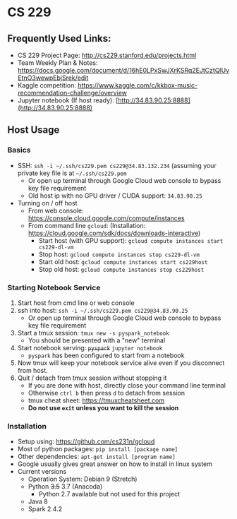# CS 229

## Frequently Used Links:
- CS 229 Project Page: http://cs229.stanford.edu/projects.html
- Team Weekly Plan & Notes: https://docs.google.com/document/d/16hE0LPxSwJXrKSRq2EJtCztQlUvEtnO3wewpEbjSrek/edit
- Kaggle competition: https://www.kaggle.com/c/kkbox-music-recommendation-challenge/overview
- Jupyter notebook (If host ready): [http://34.83.90.25:8888](http://34.83.90.25:8888)


## Host Usage
### Basics
- SSH: `ssh -i ~/.ssh/cs229.pem cs229@34.83.132.234` (assuming your private key file is at `~/.ssh/cs229.pem`
    - Or open up terminal through Google Cloud web console to bypass key file requirement
    - Old host ip with no GPU driver / CUDA support: `34.83.90.25`
- Turning on / off host
    - From web console: https://console.cloud.google.com/compute/instances
    - From command line `gcloud`: (Installation: https://cloud.google.com/sdk/docs/downloads-interactive)
        - Start host (with GPU support): `gcloud compute instances start cs229-dl-vm`
        - Stop host: `gcloud compute instances stop cs229-dl-vm`
        - Start old host: `gcloud compute instances start cs229host`
        - Stop old host: `gcloud compute instances stop cs229host`

### Starting Notebook Service
1. Start host from cmd line or web console
2. ssh into host: `ssh -i ~/.ssh/cs229.pem cs229@34.83.90.25`
    - Or open up terminal through Google Cloud web console to bypass key file requirement
3. Start a tmux session: `tmux new -s pyspark_notebook`
    - You should be presented with a "new" terminal 
4. Start notebook serving: ~~`pyspark`~~ `jupyter notebook`
    - `pyspark` has been configured to start from a notebook
5. Now tmux will keep your notebook service alive even if you disconnect from host.
6. Quit / detach from tmux session without stopping it
    - If you are done with host, directly close your command line terminal
    - Otherwise `ctrl b` then press `d` to detach from session
    - tmux cheat sheet: https://tmuxcheatsheet.com
    - **Do not use `exit` unless you want to kill the session**

### Installation
- Setup using: https://github.com/cs231n/gcloud
- Most of python packages: `pip install [package name]`
- Other dependencies: `apt-get install [program name]`
- Google usually gives great answer on how to install in linux system
- Current versions
    - Operation System: Debian 9 (Stretch)
    - Python ~~3.5~~ 3.7 (Anacoda)
        - Python 2.7 available but not used for this project
    - Java 8
    - Spark 2.4.2
